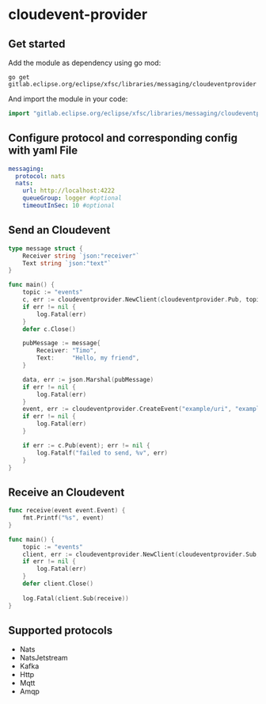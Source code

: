 # cloudevent-provider

## Get started

Add the module as dependency using go mod:

`go get gitlab.eclipse.org/eclipse/xfsc/libraries/messaging/cloudeventprovider`

And import the module in your code:

```go
import "gitlab.eclipse.org/eclipse/xfsc/libraries/messaging/cloudeventprovider"
```

## Configure protocol and corresponding config with yaml File
```yaml
messaging:
  protocol: nats
  nats:
    url: http://localhost:4222
    queueGroup: logger #optional
    timeoutInSec: 10 #optional
```

## Send an Cloudevent
```go
type message struct {
    Receiver string `json:"receiver"`
    Text string `json:"text"`
}

func main() {
    topic := "events"
    c, err := cloudeventprovider.NewClient(cloudeventprovider.Pub, topic)
    if err != nil {
        log.Fatal(err)
    }
    defer c.Close()

    pubMessage := message{
        Receiver: "Timo",
        Text:     "Hello, my friend",
    }

    data, err := json.Marshal(pubMessage)
    if err != nil {
        log.Fatal(err)
    }
    event, err := cloudeventprovider.CreateEvent("example/uri", "example.type", data)
    if err != nil {
        log.Fatal(err)
    }

    if err := c.Pub(event); err != nil {
        log.Fatalf("failed to send, %v", err)
    }
}
```

## Receive an Cloudevent
```go
func receive(event event.Event) {
    fmt.Printf("%s", event)
}

func main() {
    topic := "events"
    client, err := cloudeventprovider.NewClient(cloudeventprovider.Sub, topic)
    if err != nil {
        log.Fatal(err)
    }
    defer client.Close()
    
    log.Fatal(client.Sub(receive))
}
```

## Supported protocols
- Nats
- NatsJetstream
- Kafka
- Http
- Mqtt
- Amqp